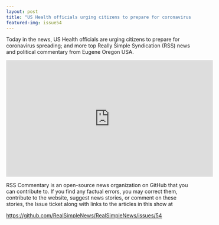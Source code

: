 ```yaml
---
layout: post
title: "US Health officials urging citizens to prepare for coronavirus spreading"
featured-img: issue54
---
```


Today in the news, US Health officials are urging citizens to prepare for coronavirus spreading; and more top Really Simple Syndication (RSS) news and political commentary from Eugene Oregon USA.

<iframe width="560" height="315" src="https://www.youtube.com/embed/y8uWirADWfQ" frameborder="0" allow="accelerometer; autoplay; encrypted-media; gyroscope; picture-in-picture" allowfullscreen></iframe>

RSS Commentary is an open-source news organization on GitHub that you can contribute to. If you find any factual errors, you may correct them, contribute to the website, suggest news stories, or comment on these stories, the Issue ticket along with links to the articles in this show at 

<https://github.com/RealSimpleNews/RealSimpleNews/issues/54>

